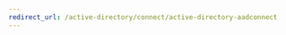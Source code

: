 ```yaml
---
redirect_url: /active-directory/connect/active-directory-aadconnect
---
```


<!---HONumber=Mooncake_0120_2017-->